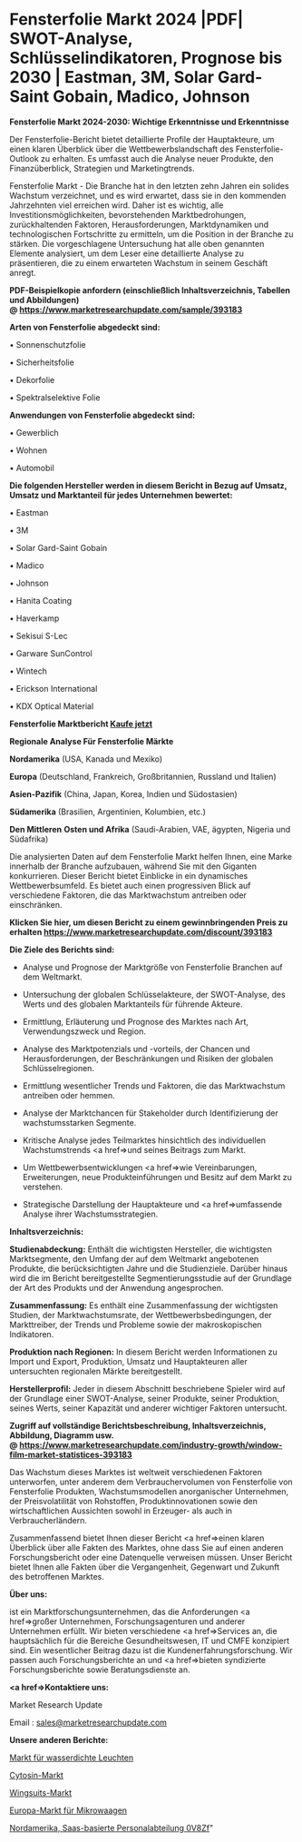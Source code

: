 # Fensterfolie Markt 2024 |PDF| SWOT-Analyse, Schlüsselindikatoren, Prognose bis 2030 | Eastman, 3M, Solar Gard-Saint Gobain, Madico, Johnson

<strong>Fensterfolie Markt 2024-2030: Wichtige Erkenntnisse und Erkenntnisse</strong>

Der Fensterfolie-Bericht bietet detaillierte Profile der Hauptakteure, um einen klaren Überblick über die Wettbewerbslandschaft des Fensterfolie-Outlook zu erhalten. Es umfasst auch die Analyse neuer Produkte, den Finanzüberblick, Strategien und Marketingtrends.

Fensterfolie Markt - Die Branche hat in den letzten zehn Jahren ein solides Wachstum verzeichnet, und es wird erwartet, dass sie in den kommenden Jahrzehnten viel erreichen wird. Daher ist es wichtig, alle Investitionsmöglichkeiten, bevorstehenden Marktbedrohungen, zurückhaltenden Faktoren, Herausforderungen, Marktdynamiken und technologischen Fortschritte zu ermitteln, um die Position in der Branche zu stärken. Die vorgeschlagene Untersuchung hat alle oben genannten Elemente analysiert, um dem Leser eine detaillierte Analyse zu präsentieren, die zu einem erwarteten Wachstum in seinem Geschäft anregt.

<strong><b>PDF-Beispielkopie anfordern (einschließlich Inhaltsverzeichnis, Tabellen und Abbildungen) @ </b></strong><strong><a href=https://www.marketresearchupdate.com/sample/393183><strong>https://www.marketresearchupdate.com/sample/393183</u></a></strong></strong>

<strong>Arten von Fensterfolie abgedeckt sind:</strong>

• Sonnenschutzfolie

• Sicherheitsfolie

• Dekorfolie

• Spektralselektive Folie

<strong>Anwendungen von Fensterfolie abgedeckt sind:</strong>

• Gewerblich

• Wohnen

• Automobil

<strong>Die folgenden Hersteller werden in diesem Bericht in Bezug auf Umsatz, Umsatz und Marktanteil für jedes Unternehmen bewertet:</strong>

• Eastman

• 3M

• Solar Gard-Saint Gobain

• Madico

• Johnson

• Hanita Coating

• Haverkamp

• Sekisui S-Lec

• Garware SunControl

• Wintech

• Erickson International

• KDX Optical Material

<strong>Fensterfolie Marktbericht <a href=https://www.marketresearchupdate.com/buynow/393183>Kaufe jetzt</a></strong>

<strong>Regionale Analyse Für Fensterfolie Märkte</strong>

<strong>Nordamerika</strong> (USA, Kanada und Mexiko)

<strong>Europa</strong> (Deutschland, Frankreich, Großbritannien, Russland und Italien)

<strong>Asien-Pazifik</strong> (China, Japan, Korea, Indien und Südostasien)

<strong>Südamerika</strong> (Brasilien, Argentinien, Kolumbien, etc.)

<strong>Den Mittleren</strong> <strong>Osten und Afrika</strong> (Saudi-Arabien, VAE, ägypten, Nigeria und Südafrika)

Die analysierten Daten auf dem Fensterfolie Markt helfen Ihnen, eine Marke innerhalb der Branche aufzubauen, während Sie mit den Giganten konkurrieren. Dieser Bericht bietet Einblicke in ein dynamisches Wettbewerbsumfeld. Es bietet auch einen progressiven Blick auf verschiedene Faktoren, die das Marktwachstum antreiben oder einschränken.

<strong>Klicken Sie hier, um diesen Bericht zu einem gewinnbringenden Preis zu erhalten
</strong><strong><a href=https://www.marketresearchupdate.com/discount/393183>https://www.marketresearchupdate.com/discount/393183</b></u></strong></a>

<strong>Die Ziele des Berichts sind:</strong>

- Analyse und Prognose der Marktgröße von Fensterfolie Branchen auf dem Weltmarkt.

- Untersuchung der globalen Schlüsselakteure, der SWOT-Analyse, des Werts und des globalen Marktanteils für führende Akteure.

- Ermittlung, Erläuterung und Prognose des Marktes nach Art, Verwendungszweck und Region.

- Analyse des Marktpotenzials und -vorteils, der Chancen und Herausforderungen, der Beschränkungen und Risiken der globalen Schlüsselregionen.

- Ermittlung wesentlicher Trends und Faktoren, die das Marktwachstum antreiben oder hemmen.

- Analyse der Marktchancen für Stakeholder durch Identifizierung der wachstumsstarken Segmente.

- Kritische Analyse jedes Teilmarktes hinsichtlich des individuellen Wachstumstrends <a href=>und</a> seines Beitrags zum Markt.

- Um Wettbewerbsentwicklungen <a href=>wie</a> Vereinbarungen, Erweiterungen, neue Produkteinführungen und Besitz auf dem Markt zu verstehen.

- Strategische Darstellung der Hauptakteure und <a href=>umfas</a>sende Analyse ihrer Wachstumsstrategien.

<strong>Inhaltsverzeichnis:</strong>

<strong>Studienabdeckung:</strong> Enthält die wichtigsten Hersteller, die wichtigsten Marktsegmente, den Umfang der auf dem Weltmarkt angebotenen Produkte, die berücksichtigten Jahre und die Studienziele. Darüber hinaus wird die im Bericht bereitgestellte Segmentierungsstudie auf der Grundlage der Art des Produkts und der Anwendung angesprochen.

<strong>Zusammenfassung:</strong> Es enthält eine Zusammenfassung der wichtigsten Studien, der Marktwachstumsrate, der Wettbewerbsbedingungen, der Markttreiber, der Trends und Probleme sowie der makroskopischen Indikatoren.

<strong>Produktion nach Regionen:</strong> In diesem Bericht werden Informationen zu Import und Export, Produktion, Umsatz und Hauptakteuren aller untersuchten regionalen Märkte bereitgestellt.

<strong>Herstellerprofil:</strong> Jeder in diesem Abschnitt beschriebene Spieler wird auf der Grundlage einer SWOT-Analyse, seiner Produkte, seiner Produktion, seines Werts, seiner Kapazität und anderer wichtiger Faktoren untersucht.

<strong><b>Zugriff auf vollständige Berichtsbeschreibung, Inhaltsverzeichnis, Abbildung, Diagramm usw. @ </b></strong><strong><a href=https://www.marketresearchupdate.com/industry-growth/window-film-market-statistices-393183>https://www.marketresearchupdate.com/industry-growth/window-film-market-statistices-393183</a></strong>

Das Wachstum dieses Marktes ist weltweit verschiedenen Faktoren unterworfen, unter anderem dem Verbrauchervolumen von Fensterfolie von Fensterfolie Produkten, Wachstumsmodellen anorganischer Unternehmen, der Preisvolatilität von Rohstoffen, Produktinnovationen sowie den wirtschaftlichen Aussichten sowohl in Erzeuger- als auch in Verbraucherländern.

Zusammenfassend bietet Ihnen dieser Bericht <a href=>einen</a> klaren Überblick über alle Fakten des Marktes, ohne dass Sie auf einen anderen Forschungsbericht oder eine Datenquelle verweisen müssen. Unser Bericht bietet Ihnen alle Fakten über die Vergangenheit, Gegenwart und Zukunft des betroffenen Marktes.

<strong>Über uns:</strong>

 ist ein Marktforschungsunternehmen, das die Anforderungen <a href=>großer</a> Unternehmen, Forschungsagenturen und anderer Unternehmen erfüllt. Wir bieten verschiedene <a href=>Services</a> an, die hauptsächlich für die Bereiche Gesundheitswesen, IT und CMFE konzipiert sind. Ein wesentlicher Beitrag dazu ist die Kundenerfahrungsforschung. Wir passen auch Forschungsberichte an und <a href=>bieten</a> syndizierte Forschungsberichte sowie Beratungsdienste an.

<strong><a href=>Kontaktiere uns:</a></strong>

Market Research Update

Email : sales@marketresearchupdate.com

<strong>Unsere anderen Berichte:</strong>

<a href=https://www.linkedin.com/pulse/water-proof-luminaire-market-witness-huge-growth>Markt für wasserdichte Leuchten</a>

<a href=https://www.linkedin.com/pulse/cytosine-market-2023-analysis-growth-drivers>Cytosin-Markt</a>

<a href=https://www.linkedin.com/pulse/wingsuits-market-size-trends-consumption-future>Wingsuits-Markt</a>

<a href=https://www.linkedin.com/pulse/europe-micro-balance-market-report-covers-future>Europa-Markt für Mikrowaagen</a>

<a href=https://www.linkedin.com/pulse/north-america-saas-based-human-resource-0v8zf/>Nordamerika, Saas-basierte Personalabteilung 0V8Zf</a>"
